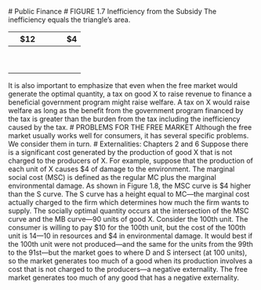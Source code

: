 \# Public Finance # FIGURE 1.7 Inefficiency from the Subsidy The inefficiency equals the triangle’s area.

|   | $12 |   |   |   | $4 |
| - | --- | - | - | - | -- |
|   |     |   |   |   |    |
|   |     |   |   |   |    |
|   |     |   |   |   |    |
|   |     |   |   |   |    |
|   |     |   |   |   |    |
|   |     |   |   |   |    |
|   |     |   |   |   |    |
|   |     |   |   |   |    |
|   |     |   |   |   |    |

It is also important to emphasize that even when the free market would generate the optimal quantity, a tax on good X to raise revenue to finance a beneficial government program might raise welfare. A tax on X would raise welfare as long as the benefit from the government program financed by the tax is greater than the burden from the tax including the inefficiency caused by the tax. # PROBLEMS FOR THE FREE MARKET Although the free market usually works well for consumers, it has several specific problems. We consider them in turn. # Externalities: Chapters 2 and 6 Suppose there is a significant cost generated by the production of good X that is not charged to the producers of X. For example, suppose that the production of each unit of X causes $4 of damage to the environment. The marginal social cost (MSC) is defined as the regular MC plus the marginal environmental damage. As shown in Figure 1.8, the MSC curve is $4 higher than the S curve. The S curve has a height equal to MC—the marginal cost actually charged to the firm which determines how much the firm wants to supply. The socially optimal quantity occurs at the intersection of the MSC curve and the MB curve—90 units of good X. Consider the 100th unit. The consumer is willing to pay $10 for the 100th unit, but the cost of the 100th unit is $14—$10 in resources and $4 in environmental damage. It would best if the 100th unit were not produced—and the same for the units from the 99th to the 91st—but the market goes to where D and S intersect (at 100 units), so the market generates too much of a good when its production involves a cost that is not charged to the producers—a negative externality. The free market generates too much of any good that has a negative externality.